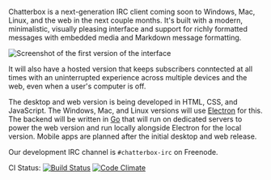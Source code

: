 Chatterbox is a next-generation IRC client coming soon to Windows, Mac, Linux, and the web in the next couple months. It's built with a modern, minimalistic, visually pleasing interface and support for richly formatted messages with embedded media and Markdown message formatting.

![Screenshot of the first version of the interface](http://i.imgur.com/QrMppM6.png)

It will also have a hosted version that keeps subscribers conntected at all times with an uninterrupted experience across multiple devices and the web, even when a user's computer is off.

The desktop and web version is being developed in HTML, CSS, and JavaScript. The Windows, Mac, and Linux versions will use [Electron](http://electron.atom.io) for this. The backend will be written in [Go](https://golang.org) that will run on dedicated servers to power the web version and run locally alongside Electron for the local version. Mobile apps are planned after the initial desktop and web release.

Our development IRC channel is `#chatterbox-irc` on Freenode.

CI Status: [![Build Status](https://img.shields.io/travis/Chatterbox-IRC/Chatterbox.svg?style=flat)](https://travis-ci.org/Chatterbox-IRC/Chatterbox)
[![Code Climate](https://img.shields.io/codeclimate/github/Chatterbox-IRC/Chatterbox.svg?style=flat)](https://codeclimate.com/github/Chatterbox-IRC/Chatterbox)
